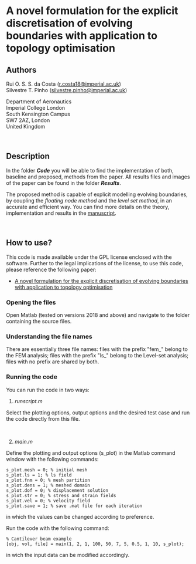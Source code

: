 # A novel formulation for the explicit discretisation of evolving boundaries with application to topology optimisation
## Authors  
Rui O. S. S. da Costa ([r.costa18@imperial.ac.uk](mailto:r.costa18@imperial.ac.uk))  
Silvestre T. Pinho ([silvestre.pinho@imperial.ac.uk](mailto:silvestre.pinho@imperial.ac.uk))

Department of Aeronautics  
Imperial College London  
South Kensington Campus  
SW7 2AZ, London  
United Kingdom

<br>

## Description
In the folder **_Code_** you will be able to find the implementation  of both, baseline and proposed, methods from the paper. All results files and images of the paper can be found in the folder **_Results_**.

The proposed method is capable of explicit modelling evolving boundaries, by coupling the _floating node method_ and the _level set method_, in an accurate and efficient way. You can find more details on the theory, implementation and results in the [manuscript](https://authors.elsevier.com/a/1b8WWAQEIt0mR).

<br>

## How to use?
This code is made available under the GPL license enclosed with the software. Further to the legal implications of the license, to use this code, please reference the following paper:  
* [A novel formulation for the explicit discretisation of evolving boundaries with application to topology optimisation](https://doi.org/10.1016/j.cma.2020.113077)


### Opening the files
Open Matlab (tested on versions 2018 and above) and navigate to the folder containing the source files.

### Understanding the file names
There are essentially three file names: files with the prefix "fem_" belong to the FEM analysis; files with the prefix "ls_" belong to the Level-set analysis; files with no prefix are shared by both. 

### Running the code
You can run the code in two ways:
1. _runscript.m_

Select the plotting options, output options and the desired test case and run the code directly from this file.

<br>

2. _main.m_

Define the plotting and output options (s_plot) in the Matlab command window with the following commands:
```
s_plot.mesh = 0; % initial mesh
s_plot.ls = 1; % ls field
s_plot.fnm = 0; % mesh partition
s_plot.dens = 1; % meshed domain
s_plot.dof = 0; % displacement solution
s_plot.str = 0; % stress and strain fields
s_plot.vel = 0; % velocity field
s_plot.save = 1; % save .mat file for each iteration
```
in which the values can be changed according to preference.

Run the code with the following command:
```
% Cantilever beam example
[obj, vol, file] = main(1, 2, 1, 100, 50, 7, 5, 0.5, 1, 10, s_plot);
```
in wich the input data can be modified accordingly.
